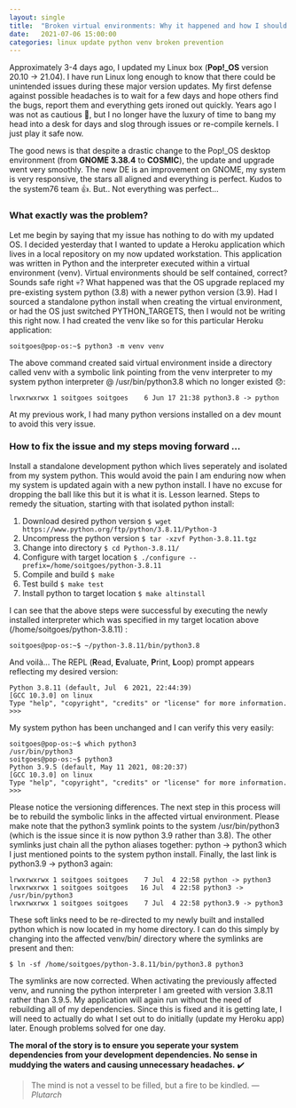 ```yaml
---
layout: single
title:  "Broken virtual environments: Why it happened and how I should have prevented it"
date:   2021-07-06 15:00:00
categories: linux update python venv broken prevention 
---
```

Approximately 3-4 days ago, I updated my Linux box (**Pop!_OS** version 20.10 -> 21.04). 
I have run Linux long enough to know that there could be unintended issues during
these major version updates. My first defense against possible headaches is to wait for
a few days and hope others find the bugs, report them and everything gets ironed out quickly.
Years ago I was not as cautious :see_no_evil:, but I no longer have the luxury of time to bang my head
into a desk for days and slog through issues or re-compile kernels. I just play it safe now.

The good news is that despite a drastic change to the Pop!_OS desktop environment
(from **GNOME 3.38.4** to **COSMIC**), the update and upgrade went very smoothly. The new DE
is an improvement on GNOME, my system is very responsive, the stars all aligned and
everything is perfect. Kudos to the system76 team :thumbsup:. But.. Not everything
was perfect...

### What exactly was the problem?

Let me begin by saying that my issue has nothing to do with my updated OS. I decided
yesterday that I wanted to update a Heroku application which lives in a local repository
on my now updated workstation. This application was written in Python and the interpreter executed within a 
virtual environment (venv). Virtual environments should be self contained, correct? 
Sounds safe right :skull:? What happened was that the OS upgrade replaced my pre-existing system python (3.8) with
a newer python version (3.9). Had I sourced a standalone python install when creating the
virtual environment, or had the OS just switched PYTHON_TARGETS, then I would not be
writing this right now. I had created the venv like so for this particular Heroku application:

`soitgoes@pop-os:~$ python3 -m venv venv`

The above command created said virtual environment inside a directory called venv with a symbolic link
pointing from the venv interpreter to my system python interpreter @ /usr/bin/python3.8 which no longer existed :disappointed::

`lrwxrwxrwx 1 soitgoes soitgoes    6 Jun 17 21:38 python3.8 -> python`

At my previous work, I had many python versions installed on a dev mount to avoid this very issue. 

### How to fix the issue and my steps moving forward ...

Install a standalone development python which lives seperately and isolated from my system python. This
would avoid the pain I am enduring now when my system is updated again with a new python install. 
I have no excuse for dropping the ball like this but it is what it is. Lesson learned.
Steps to remedy the situation, starting with that isolated python install:

1. Download desired python version `$ wget https://www.python.org/ftp/python/3.8.11/Python-3`
2. Uncompress the python version   `$ tar -xzvf Python-3.8.11.tgz`
3. Change into directory           `$ cd Python-3.8.11/`
4. Configure with target location  `$ ./configure --prefix=/home/soitgoes/python-3.8.11`
5. Compile and build               `$ make`
6. Test build                      `$ make test`
7. Install python to target location  `$ make altinstall`

I can see that the above steps were successful by executing the newly installed
interpreter which was specified in my target location above (/home/soitgoes/python-3.8.11)
:

`soitgoes@pop-os:~$ ~/python-3.8.11/bin/python3.8`

And voilà... The REPL (**R**ead, **E**valuate, **P**rint, **L**oop) prompt appears reflecting
my desired version:

    Python 3.8.11 (default, Jul  6 2021, 22:44:39)
    [GCC 10.3.0] on linux
    Type "help", "copyright", "credits" or "license" for more information.
    >>>

My system python has been unchanged and I can verify this very easily:

    soitgoes@pop-os:~$ which python3
    /usr/bin/python3
    soitgoes@pop-os:~$ python3
    Python 3.9.5 (default, May 11 2021, 08:20:37)
    [GCC 10.3.0] on linux
    Type "help", "copyright", "credits" or "license" for more information.
    >>>

Please notice the versioning differences. The next step in this process will be to
rebuild the symbolic links in the affected virtual environment. Please make note that
the python3 symlink points to the system /usr/bin/python3 (which is the issue since it
is now python 3.9 rather than 3.8). The other symlinks just chain all the python 
aliases together: python -> python3 which I just mentioned points to the system python
install. Finally, the last link is python3.9 -> python3 again:

    lrwxrwxrwx 1 soitgoes soitgoes    7 Jul  4 22:58 python -> python3
    lrwxrwxrwx 1 soitgoes soitgoes   16 Jul  4 22:58 python3 -> /usr/bin/python3
    lrwxrwxrwx 1 soitgoes soitgoes    7 Jul  4 22:58 python3.9 -> python3

These soft links need to be re-directed to my newly built and installed python which
is now located in my home directory. I can do this simply by changing into the affected
venv/bin/ directory where the symlinks are present and then:

`$ ln -sf /home/soitgoes/python-3.8.11/bin/python3.8 python3`

The symlinks are now corrected. When activating the previously affected venv, and
running the python interpreter I am greeted with version 3.8.11 rather than 3.9.5.
My application will again run without the need of rebuilding all of my dependencies.
Since this is fixed and it is getting late, I will need to actually do what I set out
to do initially (update my Heroku app) later. Enough problems solved for one day.

**The moral of the story is to ensure you seperate your system dependencies from your
development dependencies. No sense in muddying the waters and causing unnecessary
headaches.** :heavy_check_mark:

> The mind is not a vessel to be filled, but a fire to be kindled.
> _― Plutarch_
